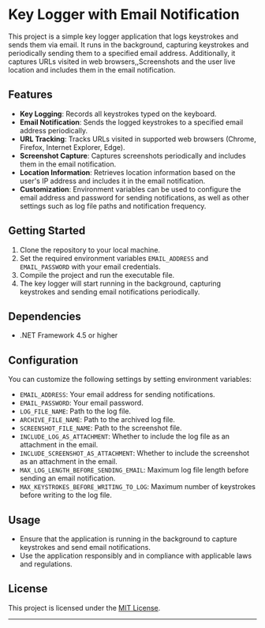 # Key Logger with Email Notification

This project is a simple key logger application that logs keystrokes and sends them via email. It runs in the background, capturing keystrokes and periodically sending them to a specified email address. Additionally, it captures URLs visited in web browsers,,Screenshots and the user live location and includes them in the email notification.

## Features

- **Key Logging**: Records all keystrokes typed on the keyboard.
- **Email Notification**: Sends the logged keystrokes to a specified email address periodically.
- **URL Tracking**: Tracks URLs visited in supported web browsers (Chrome, Firefox, Internet Explorer, Edge).
- **Screenshot Capture**: Captures screenshots periodically and includes them in the email notification.
- **Location Information**: Retrieves location information based on the user's IP address and includes it in the email notification.
- **Customization**: Environment variables can be used to configure the email address and password for sending notifications, as well as other settings such as log file paths and notification frequency.

## Getting Started

1. Clone the repository to your local machine.
2. Set the required environment variables `EMAIL_ADDRESS` and `EMAIL_PASSWORD` with your email credentials.
3. Compile the project and run the executable file.
4. The key logger will start running in the background, capturing keystrokes and sending email notifications periodically.

## Dependencies

- .NET Framework 4.5 or higher

## Configuration

You can customize the following settings by setting environment variables:

- `EMAIL_ADDRESS`: Your email address for sending notifications.
- `EMAIL_PASSWORD`: Your email password.
- `LOG_FILE_NAME`: Path to the log file.
- `ARCHIVE_FILE_NAME`: Path to the archived log file.
- `SCREENSHOT_FILE_NAME`: Path to the screenshot file.
- `INCLUDE_LOG_AS_ATTACHMENT`: Whether to include the log file as an attachment in the email.
- `INCLUDE_SCREENSHOT_AS_ATTACHMENT`: Whether to include the screenshot as an attachment in the email.
- `MAX_LOG_LENGTH_BEFORE_SENDING_EMAIL`: Maximum log file length before sending an email notification.
- `MAX_KEYSTROKES_BEFORE_WRITING_TO_LOG`: Maximum number of keystrokes before writing to the log file.

## Usage

- Ensure that the application is running in the background to capture keystrokes and send email notifications.
- Use the application responsibly and in compliance with applicable laws and regulations.

## License

This project is licensed under the [MIT License](LICENSE).

---

